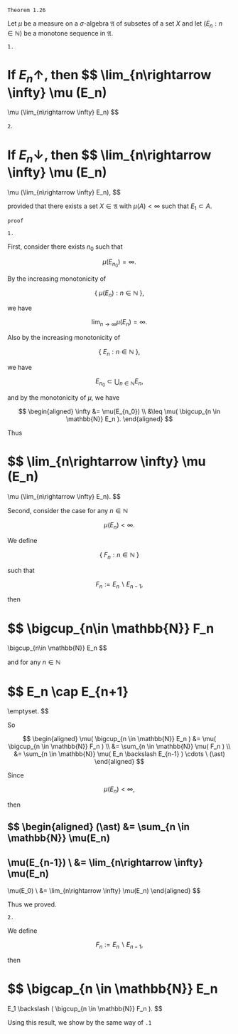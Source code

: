 ```
Theorem 1.26
```

Let $\mu$ be a measure on a $\sigma$-algebra $\mathfrak{A}$ of subsetes of a set $X$ and let $(E_n: n \in \mathbb{N})$ be a monotone sequence in $\mathfrak{A}.$

`1.`

If $E_n \uparrow$, then
$$
\lim_{n\rightarrow \infty} \mu (E_n)
=
\mu (\lim_{n\rightarrow \infty} E_n)
$$

`2`.

If $E_n \downarrow$, then
$$
\lim_{n\rightarrow \infty} \mu (E_n)
=
\mu (\lim_{n\rightarrow \infty} E_n),
$$

provided that there exists a set $X \in \mathfrak{A}$ with $\mu(A)<\infty$ such that $E_1\subset A.$


```
proof
```

`1.`

First,
consider there exists $n_0$ such that

$$
\mu(E_{n_0})=\infty.
$$

By the increasing monotonicity of

$$
\{ \ \mu(E_n): n \in \mathbb{N} \ \},
$$

we have

$$
\lim_{n\rightarrow \infty}
\mu(E_n)=\infty.
$$

Also by the increasing monotonicity of

$$
\{
    \ E_n: n\in \mathbb{N} \   
\},
$$

we have

$$
E_{n_0}
\subset
\bigcup_{n \in \mathbb{N}}
E_n,
$$

and by the monotonicity of $\mu$, we have


$$
\begin{aligned}
\infty
&= \mu(E_{n_0}) \\
&\leq
\mu( 
    \bigcup_{n \in \mathbb{N}} E_n
).
\end{aligned}
$$

Thus

$$
\lim_{n\rightarrow \infty} \mu (E_n)
=
\mu (\lim_{n\rightarrow \infty} E_n).
$$

Second, consider the case for any $n\in\mathbb{N}$

$$
\mu(
    E_n
)
<
\infty.
$$

We define

$$
\{ \ 
    F_n: n \in \mathbb{N}
\ \}
$$

such that

$$
F_n
:=
E_n \backslash E_{n-1},
$$

then

$$
\bigcup_{n\in \mathbb{N}}
F_n
=
\bigcup_{n\in \mathbb{N}}
E_n
$$

and for any $n\in \mathbb{N}$

$$
E_n \cap E_{n+1}
=
\emptyset.
$$

So

$$
\begin{aligned}
\mu(
    \bigcup_{n \in \mathbb{N}}
    E_n
)
&=
\mu(
    \bigcup_{n \in \mathbb{N}}
    F_n
) \\
&=
\sum_{n \in \mathbb{N}}
\mu(
    F_n
) \\
&=
\sum_{n \in \mathbb{N}}
\mu(
    E_n \backslash E_{n-1} 
)
\cdots \ 
(\ast)
\end{aligned}
$$

Since

$$
\mu(E_n)
<
\infty,
$$

then

$$
\begin{aligned}
(\ast)
&=
\sum_{n \in \mathbb{N}}
\mu(E_n)
-
\mu(E_{n-1}) \\
&=
\lim_{n\rightarrow \infty}
\mu(E_n)
-
\mu(E_0) \\
&=
\lim_{n\rightarrow \infty}
\mu(E_n)
\end{aligned}
$$

Thus we proved.

`2.`

We define

$$
F_n
:=
E_n \backslash E_{n-1},
$$

then

$$
\bigcap_{n \in \mathbb{N}}
E_n
=
E_1
\backslash
(
    \bigcup_{n \in \mathbb{N}}
    F_n
).
$$

Using this result, we show by the same way of `.1`